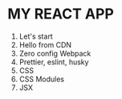# MY REACT APP

1.  Let's start
2.  Hello from CDN
3.  Zero config Webpack
4.  Prettier, eslint, husky
5.  CSS
6.  CSS Modules
7.  JSX
